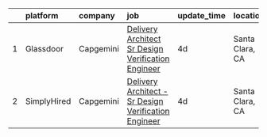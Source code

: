 

|    | platform    | company   | job                                                                                                                                                                                                                                                                                                                   | update_time   | location        |
|---:|:------------|:----------|:----------------------------------------------------------------------------------------------------------------------------------------------------------------------------------------------------------------------------------------------------------------------------------------------------------------------|:--------------|:----------------|
|  1 | Glassdoor   | Capgemini | [Delivery Architect   Sr Design Verification Engineer](https://www.glassdoor.com/partner/jobListing.htm?pos=101&ao=1136043&s=58&guid=0000018335b605caa8e1c07b8a68958d&src=GD_JOB_AD&t=SR&vt=w&cs=1_a0c3cde7&cb=1663053465174&jobListingId=1008127879080&jrtk=3-0-1gcqrc1frjm6a801-1gcqrc1geh7hs800-2071a9450cca5120-) | 4d            | Santa Clara, CA |
|  2 | SimplyHired | Capgemini | [Delivery Architect - Sr Design Verification Engineer](https://www.simplyhired.com/job/TG0t9VuP7luIxURJzs0qd0hcdD3ADyErgLS19TILSBCQdgadGyVO7g?q=arvr+designer)                                                                                                                                                        | 4d            | Santa Clara, CA |